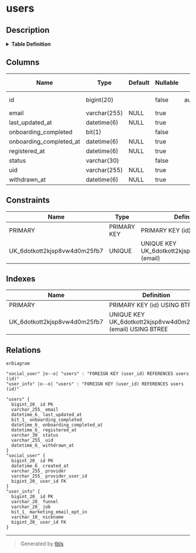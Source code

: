 # users

## Description

<details>
<summary><strong>Table Definition</strong></summary>

```sql
CREATE TABLE `users` (
  `id` bigint(20) NOT NULL AUTO_INCREMENT,
  `email` varchar(255) DEFAULT NULL,
  `last_updated_at` datetime(6) DEFAULT NULL,
  `onboarding_completed` bit(1) NOT NULL,
  `onboarding_completed_at` datetime(6) DEFAULT NULL,
  `registered_at` datetime(6) DEFAULT NULL,
  `status` varchar(30) NOT NULL,
  `uid` varchar(255) DEFAULT NULL,
  `withdrawn_at` datetime(6) DEFAULT NULL,
  PRIMARY KEY (`id`),
  UNIQUE KEY `UK_6dotkott2kjsp8vw4d0m25fb7` (`email`)
) ENGINE=InnoDB DEFAULT CHARSET=utf8mb4 COLLATE=utf8mb4_unicode_ci
```

</details>

## Columns

| Name | Type | Default | Nullable | Extra Definition | Children | Parents | Comment |
| ---- | ---- | ------- | -------- | ---------------- | -------- | ------- | ------- |
| id | bigint(20) |  | false | auto_increment | [social_user](social_user.md) [user_info](user_info.md) |  |  |
| email | varchar(255) | NULL | true |  |  |  |  |
| last_updated_at | datetime(6) | NULL | true |  |  |  |  |
| onboarding_completed | bit(1) |  | false |  |  |  |  |
| onboarding_completed_at | datetime(6) | NULL | true |  |  |  |  |
| registered_at | datetime(6) | NULL | true |  |  |  |  |
| status | varchar(30) |  | false |  |  |  |  |
| uid | varchar(255) | NULL | true |  |  |  |  |
| withdrawn_at | datetime(6) | NULL | true |  |  |  |  |

## Constraints

| Name | Type | Definition |
| ---- | ---- | ---------- |
| PRIMARY | PRIMARY KEY | PRIMARY KEY (id) |
| UK_6dotkott2kjsp8vw4d0m25fb7 | UNIQUE | UNIQUE KEY UK_6dotkott2kjsp8vw4d0m25fb7 (email) |

## Indexes

| Name | Definition |
| ---- | ---------- |
| PRIMARY | PRIMARY KEY (id) USING BTREE |
| UK_6dotkott2kjsp8vw4d0m25fb7 | UNIQUE KEY UK_6dotkott2kjsp8vw4d0m25fb7 (email) USING BTREE |

## Relations

```mermaid
erDiagram

"social_user" }o--o| "users" : "FOREIGN KEY (user_id) REFERENCES users (id)"
"user_info" |o--o| "users" : "FOREIGN KEY (user_id) REFERENCES users (id)"

"users" {
  bigint_20_ id PK
  varchar_255_ email
  datetime_6_ last_updated_at
  bit_1_ onboarding_completed
  datetime_6_ onboarding_completed_at
  datetime_6_ registered_at
  varchar_30_ status
  varchar_255_ uid
  datetime_6_ withdrawn_at
}
"social_user" {
  bigint_20_ id PK
  datetime_6_ created_at
  varchar_255_ provider
  varchar_255_ provider_user_id
  bigint_20_ user_id FK
}
"user_info" {
  bigint_20_ id PK
  varchar_20_ funnel
  varchar_20_ job
  bit_1_ marketing_email_opt_in
  varchar_10_ nickname
  bigint_20_ user_id FK
}
```

---

> Generated by [tbls](https://github.com/k1LoW/tbls)
